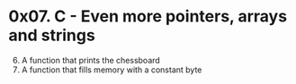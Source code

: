 # 0x07. C - Even more pointers, arrays and strings
6. A function that prints the chessboard
0. A function that fills memory with a constant byte
